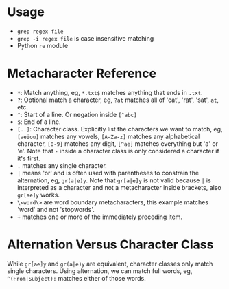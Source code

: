 # Usage #
- `grep regex file`
- `grep -i regex file` is case insensitive matching
- Python `re` module

# Metacharacter Reference #
- `*`: Match anything, eg, `*.txt$` matches anything that ends in `.txt`.
- `?`: Optional match a character, eg, `?at` matches all of 'cat', 'rat', 'sat', `at`, etc.
- `^`: Start of a line. Or negation inside `[^abc]`
- `$`: End of a line.
- `[..]`: Character class. Explicitly list the characters we want to match, eg, `[aeiou]` matches any vowels, `[A-Za-z]` matches any alphabetical character, `[0-9]` matches any digit, `[^ae]` matches everything but 'a' or 'e'. Note that `-` inside a character class is only considered a character if it's first.
- `.` matches any single character.
- `|` means 'or' and is often used with parentheses to constrain the alternation, eg, `gr(a|e)y`. Note that `gr[a|e]y` is not valid because `|` is interpreted as a character and not a metacharacter inside brackets, also `gr[ae]y` works.
- `\<word\>` are word boundary metacharacters, this example matches 'word' and not 'stopwords'.
- `+` matches one or more of the immediately preceding item.

# Alternation Versus Character Class #

While `gr[ae]y` and `gr(a|e)y` are equivalent, character classes only match single characters. Using alternation, we can match full words, eg, `^(From|Subject):` matches either of those words.
